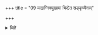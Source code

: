 +++
title = "09 यद्याग्निक्युखामा भिद्येत सङ्कृष्यैनाम्"

+++

<details><summary>थिते</summary>

9. If the fire pan while it is still raw (unbaked) is broken, then having pounded (the pieces of it) he should prepare it again.  
</details>

